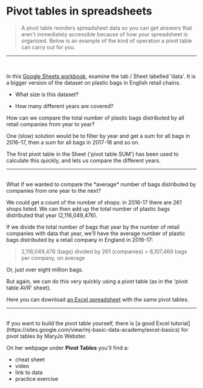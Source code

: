 # Pivot tables in spreadsheets

> A pivot table reorders spreadsheet data so you can get answers that aren't immediately accessible because of how your spreadsheet is organised. Below is an example of the kind of operation a pivot table can carry out for you.

---
<br />

In this [Google Sheets workbook](https://docs.google.com/spreadsheets/d/1P8BU2SLGSoRoDpTsTWL982GYcwUpAQwWWahCoUReets/edit?usp=sharing), examine the tab / Sheet labelled 'data'. It is a bigger version of the dataset on plastic bags in English retail chains.

- What size is this dataset?

- How many different years are covered?

How can we compare the total number of plastic bags distributed by all retail companies from year to year?

One (slow) solution would be to filter by year and get a sum for all bags in 2016-17, then a sum for all bags in 2017-18 and so on.

The first pivot table in the Sheet ('pivot table SUM') has been used to calculate this quickly, and lets us compare the different years.

---

<br />
What if we wanted to compare the *average* number of bags distributed by companies from one year to the next?

We could get a count of the number of shops: in 2016-17 there are 261 shops listed. We can then add up the total number of plastic bags distributed that year (2,116,049,476).

If we divide the total number of bags that year by the number of retail companies with data that year, we'll have the average number of plastic bags distributed by a retail company in England in 2016-17:

> 2,116,049,476 (bags) divided by 261 (companies) = 8,107,469 bags per company, on average

Or, just over eight million bags.

But again, we can do this very quickly using a pivot table (as in the 'pivot table AVR' sheet).

Here you can download [an Excel spreadsheet](csvs/bags_pivots.xlsx) with the same pivot tables.

---

<br />
If you want to build the pivot table yourself, there is [a good Excel tutorial](https://sites.google.com/view/mj-basic-data-academy/excel-basics) for pivot tables by MaryJo Webster.

On her webpage under **Pivot Tables** you'll find a:

- cheat sheet
- video
- link to data
- practice exercise
